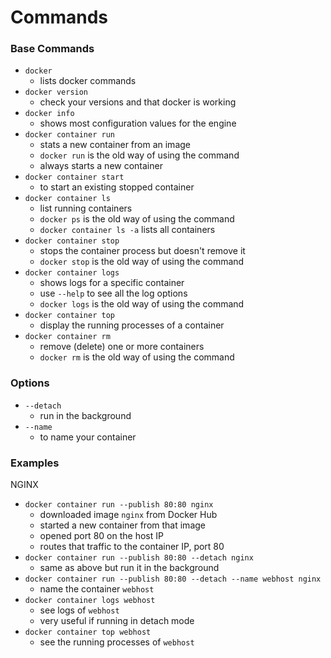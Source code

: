# Commands

### Base Commands
* `docker`
  * lists docker commands
* `docker version`
  * check your versions and that docker is working
* `docker info`
  * shows most configuration values for the engine
* `docker container run`
  * stats a new container from an image
  * `docker run` is the old way of using the command
  * always starts a new container
* `docker container start`
  * to start an existing stopped container
* `docker container ls`
  * list running containers
  * `docker ps` is the old way of using the command
  * `docker container ls -a` lists all containers
* `docker container stop`
  * stops the container process but doesn't remove it
  * `docker stop` is the old way of using the command
* `docker container logs`
  * shows logs for a specific container
  * use `--help` to see all the log options
  * `docker logs` is the old way of using the command
* `docker container top`
  * display the running processes of a container
* `docker container rm`
  * remove (delete) one or more containers
  * `docker rm` is the old way of using the command

### Options
* `--detach`
  * run in the background
* `--name`
  * to name your container

### Examples
NGINX
* `docker container run --publish 80:80 nginx`
  * downloaded image `nginx` from Docker Hub
  * started a new container from that image
  * opened port 80 on the host IP
  * routes that traffic to the container IP, port 80
* `docker container run --publish 80:80 --detach nginx`
  * same as above but run it in the background
* `docker container run --publish 80:80 --detach --name webhost nginx`
  * name the container `webhost`
* `docker container logs webhost`
  * see logs of `webhost`
  * very useful if running in detach mode
* `docker container top webhost`
  * see the running processes of `webhost`
